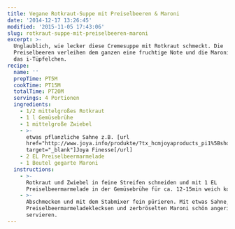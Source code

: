 ```yaml
---
title: Vegane Rotkraut-Suppe mit Preiselbeeren & Maroni
date: '2014-12-17 13:26:45'
modified: '2015-11-05 17:43:06'
slug: rotkraut-suppe-mit-preiselbeeren-maroni
excerpt: >-
  Unglaublich, wie lecker diese Cremesuppe mit Rotkraut schmeckt. Die
  Preiselbeeren verleihen dem ganzen eine fruchtige Note und die Maronis sind
  das i-Tüpfelchen.
recipe:
  name: ''
  prepTime: PT5M
  cookTime: PT15M
  totalTime: PT20M
  servings: 4 Portionen
  ingredients:
    - 1/2 mittelgroßes Rotkraut
    - 1 l Gemüsebrühe
    - 1 mittelgroße Zwiebel
    - >-
      etwas pflanzliche Sahne z.B. [url
      href="http://www.joya.info/produkte/?tx_hcmjoyaproducts_pi1%5BshowUid%5D=19&tx_hcmjoyaproducts_pi1%5BcatUid%5D=5&cHash=8c02a5369444577d8d39b174839e49e0"
      target="_blank"]Joya Finesse[/url]
    - 2 EL Preiselbeermarmelade
    - 1 Beutel gegarte Maroni
  instructions:
    - >-
      Rotkraut und Zwiebel in feine Streifen schneiden und mit 1 EL
      Preiselbeermarmelade in der Gemüsebrühe für ca. 12-15min weich kochen.
    - >-
      Abschmecken und mit dem Stabmixer fein pürieren. Mit etwas Sahne,
      Preiselbeermarmeladeklecksen und zerbröselten Maroni schön angerichtet
      servieren.
---
```



